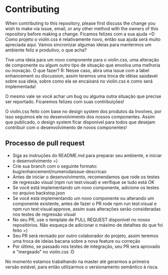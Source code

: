 # Contributing

When contributing to this repository, please first discuss the change you wish to make via issue,
email, or any other method with the owners of this repository before making a change. 
Ficamos felizes com a sua ajuda =D
Como projeto o violin.css é relativamente novo, então sua ajuda será muito apreciada aqui. Vamos sincronizar algumas ideias para mantermos um ambiente feliz e produtivo, o que acha?

Tive uma ideia para um novo componente para o violin.css, uma alteração de componente ou algum outro tipo de situação que envolva uma melhoria ou inovação. O que fazer?
R: Nesse caso, abra uma issue com a label enhancement ou discussion, assim teremos uma troca de idéias saúdavel sobre sua ideia, sobre como ela se encaixará no violin.css e como será implementada!

O mesmo vale se você achar um bug ou alguma outra situação que precise ser reportado. Ficaremos felizes com suas contribuições!

O violin.css  feito com base no design system dos produtos da Involves, por isso seguimos ele no desenvolvimento dos nossos componentes. Assim que publicado, o design system ficar disponível para todos que desejam contribuir com o desenvolvimento de novos componentes!


## Processo de pull request

- Siga as instruções do README.md para preparar seu ambiente, e iniciar o desenvolvimento =)
- Crie sua branch com o seguinte formato: bug/enhancement/numerodaissue-descricao
- Antes de iniciar o desenvolvimento, recomendamos que rode os testes de regressão visual (npm run test:visual) e verifique se tudo está OK
- Se você está implementando um novo componente, adicione os testes no arquivo backstop.json
- Se você está implementando um novo componente ou alterando um componente existente, antes de fazer o PR rode npm run test:visual e npm run test:visual:approve, assim suas alterações serão consideradas nos testes de regressão visual
- No seu PR, use o template de PULL REQUEST disponível no nosso repositórios. Não esqueça de adicionar o máximo de detalhes do que foi feito =)
- Seu PR será revisado por outro colaborador do projeto, assim teremos uma troca de ideias bacana sobre a nova feature ou correção
- Por último, se passado nos testes de integração, seu PR sera aprovado e "mergeado" no violin.css :D

No momento estamos trabalhando na master até gerarmos a primeira versão estável, para então utilizarmos o versionamento semântico à risca. 
